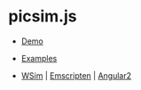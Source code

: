 # picsim.js

 - [Demo][4]

 - [Examples][5]

 - [WSim][1] | [Emscripten][2] | [Angular2][3]

[1]: https://github.com/afrab/WSim
[2]: https://kripken.github.io/emscripten-site/docs/porting/connecting_cpp_and_javascript/embind.html#a-quick-example
[3]: https://github.com/angular/angular
[4]: http://mazko.github.io/MSP430.js
[5]: http://mazko.github.io/